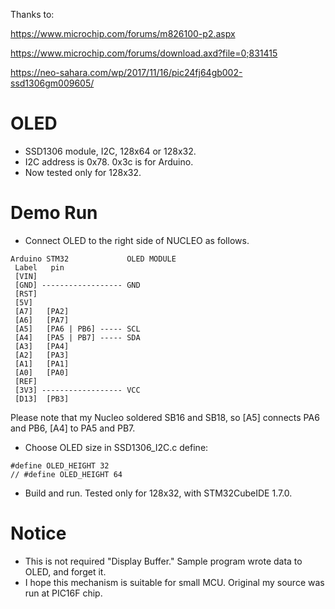Thanks to:

https://www.microchip.com/forums/m826100-p2.aspx

https://www.microchip.com/forums/download.axd?file=0;831415

https://neo-sahara.com/wp/2017/11/16/pic24fj64gb002-ssd1306gm009605/

# OLED

- SSD1306 module, I2C, 128x64 or 128x32.
- I2C address is 0x78. 0x3c is for Arduino.
- Now tested only for 128x32.

# Demo Run

- Connect OLED to the right side of NUCLEO as follows.

```
Arduino STM32             OLED MODULE
 Label   pin
 [VIN]
 [GND] ------------------ GND
 [RST]
 [5V]
 [A7]   [PA2]
 [A6]   [PA7]
 [A5]   [PA6 | PB6] ----- SCL
 [A4]   [PA5 | PB7] ----- SDA
 [A3]   [PA4]
 [A2]   [PA3]
 [A1]   [PA1]
 [A0]   [PA0]
 [REF]
 [3V3] ------------------ VCC
 [D13]  [PB3]
```

Please note that my Nucleo soldered SB16 and SB18, so [A5] connects PA6 and PB6, [A4] to PA5 and PB7.

- Choose OLED size in SSD1306_I2C.c define:

```cpp:
#define OLED_HEIGHT 32
// #define OLED_HEIGHT 64
```

- Build and run. Tested only for 128x32, with STM32CubeIDE 1.7.0.

# Notice
- This is not required "Display Buffer." Sample program wrote data to OLED, and forget it.
- I hope this mechanism is suitable for small MCU. Original my source was run at PIC16F chip.